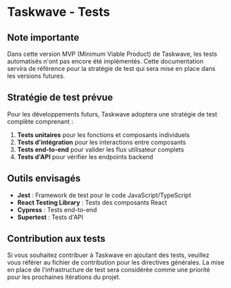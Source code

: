 # Taskwave - Tests

## Note importante

Dans cette version MVP (Minimum Viable Product) de Taskwave, les tests automatisés n'ont pas encore été implémentés. Cette documentation servira de référence pour la stratégie de test qui sera mise en place dans les versions futures.

## Stratégie de test prévue

Pour les développements futurs, Taskwave adoptera une stratégie de test complète comprenant :

1. **Tests unitaires** pour les fonctions et composants individuels
2. **Tests d'intégration** pour les interactions entre composants
3. **Tests end-to-end** pour valider les flux utilisateur complets
4. **Tests d'API** pour vérifier les endpoints backend

## Outils envisagés

- **Jest** : Framework de test pour le code JavaScript/TypeScript
- **React Testing Library** : Tests des composants React
- **Cypress** : Tests end-to-end
- **Supertest** : Tests d'API

## Contribution aux tests

Si vous souhaitez contribuer à Taskwave en ajoutant des tests, veuillez vous référer au fichier de contribution pour les directives générales. La mise en place de l'infrastructure de test sera considérée comme une priorité pour les prochaines itérations du projet.
